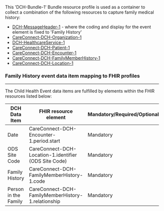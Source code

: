This 'DCH-Bundle-1' Bundle resource profile is used as a container to collect a combination of the following resources to capture family medical history:

- [DCH-MessageHeader-1] - where the coding and display for the event element is fixed to 'Family History' 
- [CareConnect-DCH-Organization-1]
- [DCH-HealthcareService-1]
- [CareConnect-DCH-Patient-1]
- [CareConnect-DCH-Encounter-1]
- [CareConnect-DCH-FamilyMemberHistory-1]
- [CareConnect-DCH-Location-1]
                                                                                                   
### Family History event data item mapping to FHIR profiles ###
----------
The Child Health Event data items are fulfilled by elements within the FHIR resources listed below:

| DCH Data Item        | FHIR resource element                                 | Mandatory/Required/Optional |
|----------------------|-------------------------------------------------------|-----------------------------|
| Date                 | CareConnect-DCH-Encounter-1.period.start              | Mandatory                   |
| ODS Site Code        | CareConnect-DCH-Location-1.identifier (ODS Site Code) | Mandatory                   |
| Family History       | CareConnect-DCH-FamilyMemberHistory-1.code            | Mandatory                   |
| Person in the Family | CareConnect-DCH-FamilyMemberHistory-1.relationship    | Mandatory                   |


[DCH-MessageHeader-1]:dch-messageheader-1.html
[CareConnect-DCH-Organization-1]:careconnect-dch-organization-1.html
[CareConnect-DCH-Patient-1]:careconnect-dch-patient-1.html
[CareConnect-DCH-Encounter-1]:careconnect-dch-encounter-1.html
[CareConnect-DCH-Organization-1]:careconnect-dch-organization-1.html
[CareConnect-DCH-Location-1]:careconnect-dch-location-1.html
[CareConnect-DCH-FamilyMemberHistory-1]:careconnect-dch-familymemberhistory-1.html
[DCH-HealthcareService-1]:dch-healthcareservice-1.html
